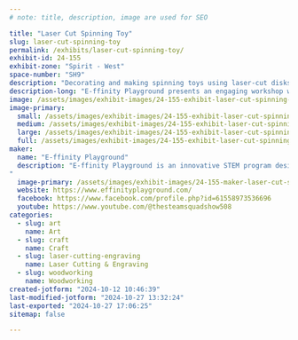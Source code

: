 ```yaml
---
# note: title, description, image are used for SEO

title: "Laser Cut Spinning Toy"
slug: laser-cut-spinning-toy
permalink: /exhibits/laser-cut-spinning-toy/
exhibit-id: 24-155
exhibit-zone: "Spirit - West"
space-number: "SH9"
description: "Decorating and making spinning toys using laser-cut disks and string. "
description-long: "E-ffinity Playground presents an engaging workshop where kids and kids at heart can unleash their creativity by decorating and building their own spinning toys using laser-cut disks and string. While crafting these fun toys, participants will explore the concept of rotational inertia, learning how objects spin and behave based on their shape and mass. This hands-on activity makes science fun and interactive, combining art and physics in a playful, educational environment."
image: /assets/images/exhibit-images/24-155-exhibit-laser-cut-spinning-toy-20241012-101936-large.jpg
image-primary: 
  small: /assets/images/exhibit-images/24-155-exhibit-laser-cut-spinning-toy-20241012-101936-small.jpg
  medium: /assets/images/exhibit-images/24-155-exhibit-laser-cut-spinning-toy-20241012-101936-medium.jpg
  large: /assets/images/exhibit-images/24-155-exhibit-laser-cut-spinning-toy-20241012-101936-large.jpg
  full: /assets/images/exhibit-images/24-155-exhibit-laser-cut-spinning-toy-20241012-101936-full.jpg
maker: 
  name: "E-ffinity Playground"
  description: "E-ffinity Playground is an innovative STEM program designed to bring the exciting worlds of Science and Technology to underrepresented communities. Through a dynamic combination of classes, projects, and activities, E-ffinity Playground showcases how science and art can intertwine to create thrilling learning experiences. Geared towards both children and the young at heart, this program aims to foster curiosity, creativity, and a passion for discovery among its participants. By providing hands-on opportunities and a supportive environment, E-ffinity Playground strives to make STEM education accessible, engaging, and, most importantly, fun for all involved.
"
  image-primary: /assets/images/exhibit-images/24-155-maker-laser-cut-spinning-toy-ep-logo-icon-medium.png
  website: https://www.effinityplayground.com/
  facebook: https://www.facebook.com/profile.php?id=61558973536696
  youtube: https://www.youtube.com/@thesteamsquadshow508
categories: 
  - slug: art
    name: Art
  - slug: craft
    name: Craft
  - slug: laser-cutting-engraving
    name: Laser Cutting & Engraving
  - slug: woodworking
    name: Woodworking
created-jotform: "2024-10-12 10:46:39"
last-modified-jotform: "2024-10-27 13:32:24"
last-exported: "2024-10-27 17:06:25"
sitemap: false

---
```

